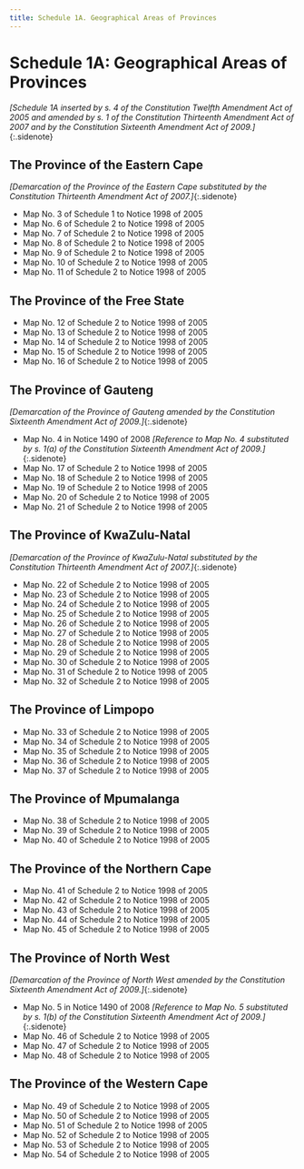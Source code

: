 ```yaml
---
title: Schedule 1A. Geographical Areas of Provinces
---
```


# Schedule 1A: Geographical Areas of Provinces

*[Schedule 1A inserted by s. 4 of the Constitution Twelfth Amendment Act of 2005 and amended by s. 1 of the Constitution Thirteenth Amendment Act of 2007 and by the Constitution Sixteenth Amendment Act of 2009.]*{:.sidenote}

## The Province of the Eastern Cape

*[Demarcation of the Province of the Eastern Cape substituted by the Constitution Thirteenth Amendment Act of 2007.]*{:.sidenote}

*	Map No. 3 of Schedule 1 to Notice 1998 of 2005
*	Map No. 6 of Schedule 2 to Notice 1998 of 2005
*	Map No. 7 of Schedule 2 to Notice 1998 of 2005
*	Map No. 8 of Schedule 2 to Notice 1998 of 2005
*	Map No. 9 of Schedule 2 to Notice 1998 of 2005
*	Map No. 10 of Schedule 2 to Notice 1998 of 2005
*	Map No. 11 of Schedule 2 to Notice 1998 of 2005

## The Province of the Free State

*	Map No. 12 of Schedule 2 to Notice 1998 of 2005
*	Map No. 13 of Schedule 2 to Notice 1998 of 2005
*	Map No. 14 of Schedule 2 to Notice 1998 of 2005
*	Map No. 15 of Schedule 2 to Notice 1998 of 2005
*	Map No. 16 of Schedule 2 to Notice 1998 of 2005

## The Province of Gauteng

*[Demarcation of the Province of Gauteng amended by the Constitution Sixteenth Amendment Act of 2009.]*{:.sidenote}

*	Map No. 4 in Notice 1490 of 2008
*[Reference to Map No. 4 substituted by s. 1(a) of the Constitution Sixteenth Amendment Act of 2009.]*{:.sidenote}
*	Map No. 17 of Schedule 2 to Notice 1998 of 2005
*	Map No. 18 of Schedule 2 to Notice 1998 of 2005
*	Map No. 19 of Schedule 2 to Notice 1998 of 2005
*	Map No. 20 of Schedule 2 to Notice 1998 of 2005
*	Map No. 21 of Schedule 2 to Notice 1998 of 2005

## The Province of KwaZulu-Natal

*[Demarcation of the Province of KwaZulu-Natal substituted by the Constitution Thirteenth Amendment Act of 2007.]*{:.sidenote}

*	Map No. 22 of Schedule 2 to Notice 1998 of 2005
*	Map No. 23 of Schedule 2 to Notice 1998 of 2005
*	Map No. 24 of Schedule 2 to Notice 1998 of 2005
*	Map No. 25 of Schedule 2 to Notice 1998 of 2005
*	Map No. 26 of Schedule 2 to Notice 1998 of 2005
*	Map No. 27 of Schedule 2 to Notice 1998 of 2005
*	Map No. 28 of Schedule 2 to Notice 1998 of 2005
*	Map No. 29 of Schedule 2 to Notice 1998 of 2005
*	Map No. 30 of Schedule 2 to Notice 1998 of 2005
*	Map No. 31 of Schedule 2 to Notice 1998 of 2005
*	Map No. 32 of Schedule 2 to Notice 1998 of 2005

## The Province of Limpopo

*	Map No. 33 of Schedule 2 to Notice 1998 of 2005
*	Map No. 34 of Schedule 2 to Notice 1998 of 2005
*	Map No. 35 of Schedule 2 to Notice 1998 of 2005
*	Map No. 36 of Schedule 2 to Notice 1998 of 2005
*	Map No. 37 of Schedule 2 to Notice 1998 of 2005

## The Province of Mpumalanga

*	Map No. 38 of Schedule 2 to Notice 1998 of 2005
*	Map No. 39 of Schedule 2 to Notice 1998 of 2005
*	Map No. 40 of Schedule 2 to Notice 1998 of 2005

## The Province of the Northern Cape

*	Map No. 41 of Schedule 2 to Notice 1998 of 2005
*	Map No. 42 of Schedule 2 to Notice 1998 of 2005
*	Map No. 43 of Schedule 2 to Notice 1998 of 2005
*	Map No. 44 of Schedule 2 to Notice 1998 of 2005
*	Map No. 45 of Schedule 2 to Notice 1998 of 2005

## The Province of North West

*[Demarcation of the Province of North West amended by the Constitution Sixteenth Amendment Act of 2009.]*{:.sidenote}

*	Map No. 5 in Notice 1490 of 2008
*[Reference to Map No. 5 substituted by s. 1(b) of the Constitution Sixteenth Amendment Act of 2009.]*{:.sidenote}
*	Map No. 46 of Schedule 2 to Notice 1998 of 2005
*	Map No. 47 of Schedule 2 to Notice 1998 of 2005
*	Map No. 48 of Schedule 2 to Notice 1998 of 2005

## The Province of the Western Cape

*	Map No. 49 of Schedule 2 to Notice 1998 of 2005
*	Map No. 50 of Schedule 2 to Notice 1998 of 2005
*	Map No. 51 of Schedule 2 to Notice 1998 of 2005
*	Map No. 52 of Schedule 2 to Notice 1998 of 2005
*	Map No. 53 of Schedule 2 to Notice 1998 of 2005
*	Map No. 54 of Schedule 2 to Notice 1998 of 2005
